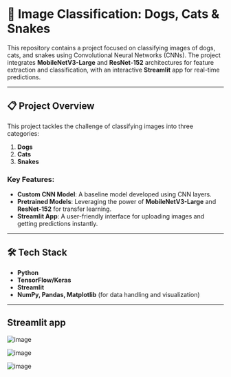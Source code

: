 
# 🐾 Image Classification: Dogs, Cats & Snakes  

This repository contains a project focused on classifying images of dogs, cats, and snakes using Convolutional Neural Networks (CNNs). The project integrates **MobileNetV3-Large** and **ResNet-152** architectures for feature extraction and classification, with an interactive **Streamlit** app for real-time predictions.  

---

## 📋 Project Overview  

This project tackles the challenge of classifying images into three categories:  
1. **Dogs**  
2. **Cats**  
3. **Snakes**  

### Key Features:  
- **Custom CNN Model**: A baseline model developed using CNN layers.  
- **Pretrained Models**: Leveraging the power of **MobileNetV3-Large** and **ResNet-152** for transfer learning.  
- **Streamlit App**: A user-friendly interface for uploading images and getting predictions instantly.  

---

## 🛠️ Tech Stack  

- **Python**  
- **TensorFlow/Keras**   
- **Streamlit**  
- **NumPy, Pandas, Matplotlib** (for data handling and visualization)  

---

## Streamlit app 
![image](https://github.com/user-attachments/assets/ac27a067-6d37-4668-9476-a495fb8c107c)


![image](https://github.com/user-attachments/assets/785e918e-40b4-40b8-af9f-3221533c2aac)

![image](https://github.com/user-attachments/assets/a6c6859b-4f02-4d4a-b684-74a875df5ba8)
